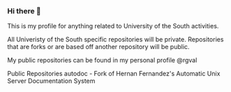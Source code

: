 ### Hi there 👋

This is my profile for anything related to University of the South activities.

All Univeristy of the South specific repositories will be private. Repositories that are forks or are based off another repository will be public. 

My public repositories can be found in my personal profile @rgval

Public Repositories
autodoc - Fork of Hernan Fernandez's Automatic Unix Server Documentation System


<!--
**Sewanee-raval/Sewanee-raval** is a ✨ _special_ ✨ repository because its `README.md` (this file) appears on your GitHub profile.

Here are some ideas to get you started:

- 🔭 I’m currently working on ...
- 🌱 I’m currently learning ...
- 👯 I’m looking to collaborate on ...
- 🤔 I’m looking for help with ...
- 💬 Ask me about ...
- 📫 How to reach me: ...
- 😄 Pronouns: ...
- ⚡ Fun fact: ...
-->
